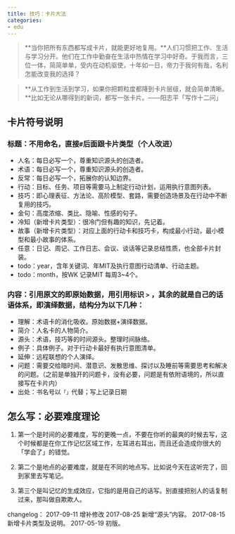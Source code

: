 ```yaml
---
title: 技巧：卡片大法
categories: 
- edu
---
```


> **当你把所有东西都写成卡片，就能更好地复用。**人们习惯把工作、生活与学习分开。他们在工作中勤奋在生活中热情在学习中好奇。于我而言，三位一体，简简单单，受内在动机驱使，十年如一日，帝力于我何有哉，名利怎能改变我的选择？

> **从工作到生活到学习，如果你把颗粒度都降到卡片层级，就会简单清晰。**比如无论从哪得到的新词，都写一张卡片。——阳志平「写作十二问」


## 卡片符号说明
### 标题：不用命名，直接`#`后面跟卡片类型（个人改进）
	
- 人名：每日必写一个，尊重知识源头的创造者。
- 术语：每日必写一个，尊重知识源头的创造者。
- 反常：每日必写一个，拓展你的认知边界。
- 行动：目标、任务、项目等需要马上制定行动计划，运用执行意图列表。
- 技巧：即心理表征、方法论、高阶模型、套路，需要创造场景及在行动中不断复用的技巧。
- 金句：高度浓缩、类比、隐喻、性感的句子。
- 冷知（新增卡片类型）：很冷门但有趣的知识，先记着。
- 故事（新增卡片类型）：对应上面的行动卡和技巧卡，构成最小行动，最小模型和最小故事的体系。
- 任意：日记、周记、工作日志、会议、谈话等记录总结性质，也全部卡片封装。
- todo：year，含年关键词、年MIT及执行意图行动清单、行动主题。
- todo：month，按WK 记录MIT 每周3~4个。	

### 内容：引用原文的即原始数据，用引用标识 `>` ，其余的就是自己的话语体系，即演绎数据，结构分为以下几种：

- 理解：术语卡的消化吸收。原始数据+演绎数据。
- 简介：人名卡的人物简介。
- 源头：术语，技巧等的时间源头。整理时间脉络。
- 例子：具体例子。对于行动卡最好有执行意图清单。
- 延伸：远程联想的个人演绎。
- 问题：需要交给暗时间、潜意识、发散思维、探讨以及睡前等需要思考和解决的问题。（之前是单独开的问题卡，没有必要，问题是有依附语境的，所以直接写在卡片内）	
- 出处：书名号以`「」`代替；写上记录日期

## 怎么写：必要难度理论

1. 第一个是时间的必要难度，写的更晚一点，不要在你听的最爽的时候去写，这个时候都是在你工作记忆区域工作，左耳进右耳出，而且还会造成你很大的「学会了」的错觉。

2. 第二个是地点的必要难度，就是在不同的地点写。比如说今天在这听完了，回到家里去写笔记。

3. 第三个是叫记忆的生成效应，它指的是用自己的话写。别直接把别人的话复制过来，那叫做自欺欺人。


changelog：
2017-09-11 增补修改
2017-08-25 新增“源头”内容。
2017-08-15 新增卡片类型及说明。
2017-05-19 初版。


